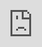 ```yaml
---
title: 'Боевой пропуск Мир танков: Тридевятое царство'
date: 2023-01-16 10:07:00 Z
categories:
- news
header: 'Боевой пропуск 9-го сезона: Тридевятое царство'
image: "/uploads/mir-tankov-tridevyatoe-tsarstvo.jpg"
description: В Мир танков анонсировали новогодний сезон Боевого пропуска «Тридевятое
  царство». Специальный сезон пройдет с 18 января по 1 февраля 2023 года. В рамках
  события в игре...
---
```


Разработчики игры Мир танков анонсировали новогодний сезон Боевого пропуска «Тридевятое царство». Специальный сезон состоит всего из одной главы и пройдет с 18 января по 1 февраля 2023 года.

Во время новогодней главы боевого пропуска Мир танков вы сможете получить премиум танк, 3D-стиль для него, командиров с собственной озвучкой, а также множество ценных и полезных подарков.

## Командиры боевого пропуска «Тридевятое царство»

![Командиры Тридевятое царство](https://ru-wotp.wgcdn.co/dcont/fb/image/bp_2022_crew_sommanders_for_light.png)

Каждый из уникальных командиров обладает навыком «Боевое братство» (в качестве «нулевого»), а также достаточным количеством опыта для изучения ещё одного навыка или умения. У каждого будет уникальная озвучка, сменить основную специальность нельзя.

### Кощей Бессмертный

Позиции абсолютного добра и зла больше подходят вам, смертным. А я живу достаточно долго, чтобы не кидаться в эти бессмысленные крайности.

### Баба Яга

У, милок, да ты не местный? Ну заходь, послухаешь, как бабка много вёсен назад службу несла, да что свершала, да кого видела, да с кем в воздушных боях сходилася. Заходь, у меня историй ентих — цельное ведро наберётся.

### Иван Царевич

А в герои тут где записываться? Я готов! Не сидеть же на месте, когда такие дела вокруг деятся. А полцарства мне и не надь, да и от коней резвых откажусь — жажда приключений сама несёт вперёд быстрее ветра.

### Василиса Прекрасная

Как же скучно жить при дворе. Бесконечные пиры, праздные прогулки по садикам и паркам. Ходят тут ещё свататься всякие... Да какой мне до них интерес, коли никто из них даже унитарное заряжание от раздельно-гильзового не отличает?

## 3D-стиль «Чудище заморское» для танка «Карачун» 

![Чудище заморское Карачун](https://ru-wotp.wgcdn.co/dcont/fb/image/j27_o_i_120_kb_mt_3dst_all_copy.png)

Это великолепное убранство для танка «Карачун» — венец художественной мысли и произведение кузнечного искусства от самого Сварожича — может стать вашим! Дадим слово самому Кощею: 

> «Видишь, я сам к тебе пришёл, цени это. Дело деликатное есть, и о том, что я попрошу, не надобно распространяться. Попалась мне коробка из стали, неказистая такая, явно не из нашего мира. Как оказалась тут — пока неведомо мне, но непростая она, это точно. Силы сверхъестественные тут потрудились, коробка эта аж искрится от них. Себе забрал, разобраться надо, как она мне послужить сможет. Я вот это к чему. Сам видишь, выглядит она чужеродно, глазу неприглядно. А ты в этих краях, Сварожич — лучший кузнец. Не понял я, как она работает, и покамест хочу в тронном зале своём поставить. Так сделай мне её такой, чтобы статусу соответствовала. Вспоминай своё искусство, да поработай на Кощея, а я уж злата не пожалею. Закостенел ты тут на подковах да на кочергах, давай уже, покажи, чему обучен. Чует моё чёрное сердце, что мы с этим Чудищем в начале большого пути стоим, а оно у меня редко ошибается».

<div class="vyt"><iframe width="560" height="315" src="https://www.youtube.com/embed/DS35mQedguo" title="YouTube video player" frameborder="0" allow="accelerometer; autoplay; clipboard-write; encrypted-media; gyroscope; picture-in-picture; web-share" allowfullscreen></iframe></div>

## Обзор боевого пропуска «Тридевятое царство» Мир танков

<div class="vyt"><iframe width="100%" height="auto" src="https://www.youtube.com/embed/9_zEoPRoyqg" title="YouTube video player" frameborder="0" allow="accelerometer; autoplay; clipboard-write; encrypted-media; gyroscope; picture-in-picture; web-share" allowfullscreen></iframe></div>

### Улучшенный боевой пропуск

Вы будете получать ценные награды за прохождение каждого этапа. Доступно два типа наград: базовые и улучшенные. Улучшенные награды смогут получать только игроки с Улучшенным пропуском.

![базовые и улучшенные награды](https://ru-wotp.lesta.ru/dcont/fb/image/portal_bp-awards-infographic_916h708_lg_spb_mt_1.jpg)

Вы можете приобрести Улучшенный пропуск на специальном экране в любое время, пока идёт событие «Тридевятое царство» (туда же можно перейти через специальный баннер в магазине, раздел «Лучшее»).

Сразу после покупки Улучшенного пропуска вы получите улучшенные награды за все пройденные этапы.

![Улучшенный пропуск мир танков](https://ru-wotp.lesta.ru/dcont/fb/image/progression_bp_2023.jpg)

**Для приобретения Улучшенного пропуска Мир танков выполните следующие действия:**

* щёлкните мышью по иконке события «Боевой пропуск: Тридевятое царство» в Ангаре;
* на экране события нажмите «Купить Улучшенный пропуск»;
* нажмите «Купить», чтобы подтвердить покупку. Стоимость Улучшенного пропуска (2 500 Золота) будет списана с вашего аккаунта.

## Набор контента, посвящённый событию «Тридевятое царство»

Главные награды Боевого пропуска — танк и 3D-стиль, вдохновленный русскими народными сказками. Кроме того, вы можете получить уникальных командиров, 2D-стили, декали и надписи. Эти награды можно будет получить в качестве базовых и улучшенных наград или из наборов во внутриигровом магазине. 

![танк и 3D-стиль](https://ru-wotp.wgcdn.co/dcont/fb/image/bp_2022_infopage_tank_3dstyle__mtcnt-107.png)

> Наборы во внутриигровом магазине будут доступны до 6 февраля.

<style>.vyt iframe { position: absolute; top: 0; left: 0; width: 100%; height: 100%; border-width: 0; outline-width: 0; }</style>
